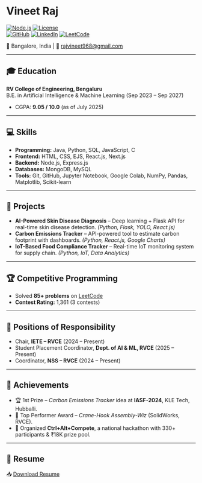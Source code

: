 # Vineet Raj

[![Node.js](https://img.shields.io/badge/Node.js-22.14.0-green)](https://nodejs.org/) 
[![License](https://img.shields.io/badge/License-ISC-blue)](https://opensource.org/licenses/ISC)  
[![GitHub](https://img.shields.io/badge/GitHub-rajvineet968-black?logo=github)](https://github.com/rajvineet968)
[![LinkedIn](https://img.shields.io/badge/LinkedIn-Vineet%20Raj-blue?logo=linkedin)](https://linkedin.com/in/vineet-raj-589b11298)
[![LeetCode](https://img.shields.io/badge/LeetCode-rajvineet968-orange?logo=leetcode)](https://leetcode.com/u/rajvineet968/)  

📍 Bangalore, India | 📧 [rajvineet968@gmail.com](mailto:rajvineet968@gmail.com)  

---

## 🎓 Education
**RV College of Engineering, Bengaluru**  
B.E. in Artificial Intelligence & Machine Learning (Sep 2023 – Sep 2027)  
- CGPA: **9.05 / 10.0** (as of July 2025)  

---

## 💻 Skills
- **Programming:** Java, Python, SQL, JavaScript, C  
- **Frontend:** HTML, CSS, EJS, React.js, Next.js  
- **Backend:** Node.js, Express.js  
- **Databases:** MongoDB, MySQL  
- **Tools:** Git, GitHub, Jupyter Notebook, Google Colab, NumPy, Pandas, Matplotlib, Scikit-learn  

---

## 🚀 Projects
- **AI-Powered Skin Disease Diagnosis** – Deep learning + Flask API for real-time skin disease detection. *(Python, Flask, YOLO, React.js)*  
- **Carbon Emissions Tracker** – API-powered tool to estimate carbon footprint with dashboards. *(Python, React.js, Google Charts)*  
- **IoT-Based Food Compliance Tracker** – Real-time IoT monitoring system for supply chain. *(Python, IoT, Data Analytics)*  

---

## 🏆 Competitive Programming
- Solved **85+ problems** on [LeetCode](https://leetcode.com/u/rajvineet968/)  
- **Contest Rating:** 1,361 (3 contests)  

---

## 🎯 Positions of Responsibility
- Chair, **IETE – RVCE** (2024 – Present)  
- Student Placement Coordinator, **Dept. of AI & ML, RVCE** (2025 – Present)  
- Coordinator, **NSS – RVCE** (2024 – Present)  

---

## 🥇 Achievements
- 🏆 1st Prize – *Carbon Emissions Tracker* idea at **IASF-2024**, KLE Tech, Hubballi.  
- 🥈 Top Performer Award – *Crane-Hook Assembly-Wiz* (SolidWorks, RVCE).  
- 🎤 Organized **Ctrl+Alt+Compete**, a national hackathon with 330+ participants & ₹18K prize pool.  

---

## 📄 Resume
📥 [Download Resume](./VINEET_RESUME_1.pdf)  
